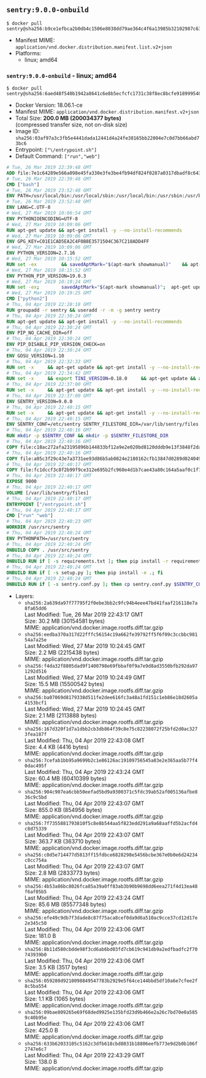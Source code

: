 ## `sentry:9.0.0-onbuild`

```console
$ docker pull sentry@sha256:b9ce1efbca2b0db4c1506e8038dd79ae364c4f6a13985b32102987c635fc74e0
```

-	Manifest MIME: `application/vnd.docker.distribution.manifest.list.v2+json`
-	Platforms:
	-	linux; amd64

### `sentry:9.0.0-onbuild` - linux; amd64

```console
$ docker pull sentry@sha256:6aed48f540b1942a8641c6e8b5ecfcfc1731c38f8ec8bcfe918999540085d726
```

-	Docker Version: 18.06.1-ce
-	Manifest MIME: `application/vnd.docker.distribution.manifest.v2+json`
-	Total Size: **200.0 MB (200034377 bytes)**  
	(compressed transfer size, not on-disk size)
-	Image ID: `sha256:03af97a3c3fb5e4441dada12441d4a24fe38165bb22004e7c0d7bb66abd73bc6`
-	Entrypoint: `["\/entrypoint.sh"]`
-	Default Command: `["run","web"]`

```dockerfile
# Tue, 26 Mar 2019 22:39:48 GMT
ADD file:7e1c64289e566a098e45fa330e3fe3be4fb94df824f0287a0317dbadf8c643fd in / 
# Tue, 26 Mar 2019 22:39:48 GMT
CMD ["bash"]
# Tue, 26 Mar 2019 23:52:48 GMT
ENV PATH=/usr/local/bin:/usr/local/sbin:/usr/local/bin:/usr/sbin:/usr/bin:/sbin:/bin
# Tue, 26 Mar 2019 23:52:48 GMT
ENV LANG=C.UTF-8
# Wed, 27 Mar 2019 10:06:54 GMT
ENV PYTHONIOENCODING=UTF-8
# Wed, 27 Mar 2019 10:09:06 GMT
RUN apt-get update && apt-get install -y --no-install-recommends 		ca-certificates 		netbase 	&& rm -rf /var/lib/apt/lists/*
# Wed, 27 Mar 2019 10:09:06 GMT
ENV GPG_KEY=C01E1CAD5EA2C4F0B8E3571504C367C218ADD4FF
# Wed, 27 Mar 2019 10:09:06 GMT
ENV PYTHON_VERSION=2.7.16
# Wed, 27 Mar 2019 10:15:52 GMT
RUN set -ex 		&& savedAptMark="$(apt-mark showmanual)" 	&& apt-get update && apt-get install -y --no-install-recommends 		dpkg-dev 		gcc 		libbz2-dev 		libc6-dev 		libdb-dev 		libgdbm-dev 		libncursesw5-dev 		libreadline-dev 		libsqlite3-dev 		libssl-dev 		make 		tk-dev 		wget 		xz-utils 		zlib1g-dev 		$(command -v gpg > /dev/null || echo 'gnupg dirmngr') 		&& wget -O python.tar.xz "https://www.python.org/ftp/python/${PYTHON_VERSION%%[a-z]*}/Python-$PYTHON_VERSION.tar.xz" 	&& wget -O python.tar.xz.asc "https://www.python.org/ftp/python/${PYTHON_VERSION%%[a-z]*}/Python-$PYTHON_VERSION.tar.xz.asc" 	&& export GNUPGHOME="$(mktemp -d)" 	&& gpg --batch --keyserver ha.pool.sks-keyservers.net --recv-keys "$GPG_KEY" 	&& gpg --batch --verify python.tar.xz.asc python.tar.xz 	&& { command -v gpgconf > /dev/null && gpgconf --kill all || :; } 	&& rm -rf "$GNUPGHOME" python.tar.xz.asc 	&& mkdir -p /usr/src/python 	&& tar -xJC /usr/src/python --strip-components=1 -f python.tar.xz 	&& rm python.tar.xz 		&& cd /usr/src/python 	&& gnuArch="$(dpkg-architecture --query DEB_BUILD_GNU_TYPE)" 	&& ./configure 		--build="$gnuArch" 		--enable-shared 		--enable-unicode=ucs4 	&& make -j "$(nproc)" 	&& make install 	&& ldconfig 		&& apt-mark auto '.*' > /dev/null 	&& apt-mark manual $savedAptMark 	&& find /usr/local -type f -executable -not \( -name '*tkinter*' \) -exec ldd '{}' ';' 		| awk '/=>/ { print $(NF-1) }' 		| sort -u 		| xargs -r dpkg-query --search 		| cut -d: -f1 		| sort -u 		| xargs -r apt-mark manual 	&& apt-get purge -y --auto-remove -o APT::AutoRemove::RecommendsImportant=false 	&& rm -rf /var/lib/apt/lists/* 		&& find /usr/local -depth 		\( 			\( -type d -a \( -name test -o -name tests \) \) 			-o 			\( -type f -a \( -name '*.pyc' -o -name '*.pyo' \) \) 		\) -exec rm -rf '{}' + 	&& rm -rf /usr/src/python 		&& python2 --version
# Wed, 27 Mar 2019 10:15:52 GMT
ENV PYTHON_PIP_VERSION=19.0.3
# Wed, 27 Mar 2019 10:19:24 GMT
RUN set -ex; 		savedAptMark="$(apt-mark showmanual)"; 	apt-get update; 	apt-get install -y --no-install-recommends wget; 		wget -O get-pip.py 'https://bootstrap.pypa.io/get-pip.py'; 		apt-mark auto '.*' > /dev/null; 	[ -z "$savedAptMark" ] || apt-mark manual $savedAptMark; 	apt-get purge -y --auto-remove -o APT::AutoRemove::RecommendsImportant=false; 	rm -rf /var/lib/apt/lists/*; 		python get-pip.py 		--disable-pip-version-check 		--no-cache-dir 		"pip==$PYTHON_PIP_VERSION" 	; 	pip --version; 		find /usr/local -depth 		\( 			\( -type d -a \( -name test -o -name tests \) \) 			-o 			\( -type f -a \( -name '*.pyc' -o -name '*.pyo' \) \) 		\) -exec rm -rf '{}' +; 	rm -f get-pip.py
# Wed, 27 Mar 2019 10:19:25 GMT
CMD ["python2"]
# Thu, 04 Apr 2019 22:28:18 GMT
RUN groupadd -r sentry && useradd -r -m -g sentry sentry
# Thu, 04 Apr 2019 22:30:24 GMT
RUN apt-get update && apt-get install -y --no-install-recommends         gcc         git         libffi-dev         libjpeg-dev         libpq-dev         libxml2-dev         libxmlsec1-dev         libxslt-dev         libyaml-dev         pkg-config     && rm -rf /var/lib/apt/lists/*
# Thu, 04 Apr 2019 22:30:24 GMT
ENV PIP_NO_CACHE_DIR=off
# Thu, 04 Apr 2019 22:30:24 GMT
ENV PIP_DISABLE_PIP_VERSION_CHECK=on
# Thu, 04 Apr 2019 22:30:24 GMT
ENV GOSU_VERSION=1.10
# Thu, 04 Apr 2019 22:32:33 GMT
RUN set -x     && apt-get update && apt-get install -y --no-install-recommends wget && rm -rf /var/lib/apt/lists/*     && wget -O /usr/local/bin/gosu "https://github.com/tianon/gosu/releases/download/$GOSU_VERSION/gosu-$(dpkg --print-architecture)"     && wget -O /usr/local/bin/gosu.asc "https://github.com/tianon/gosu/releases/download/$GOSU_VERSION/gosu-$(dpkg --print-architecture).asc"     && export GNUPGHOME="$(mktemp -d)"     && gpg --batch --keyserver ha.pool.sks-keyservers.net --recv-keys B42F6819007F00F88E364FD4036A9C25BF357DD4     && gpg --batch --verify /usr/local/bin/gosu.asc /usr/local/bin/gosu     && rm -r "$GNUPGHOME" /usr/local/bin/gosu.asc     && chmod +x /usr/local/bin/gosu     && gosu nobody true     && apt-get purge -y --auto-remove wget
# Thu, 04 Apr 2019 22:34:42 GMT
RUN set -x     && export TINI_VERSION=0.18.0     && apt-get update && apt-get install -y --no-install-recommends wget && rm -rf /var/lib/apt/lists/*     && wget -O /usr/local/bin/tini "https://github.com/krallin/tini/releases/download/v$TINI_VERSION/tini"     && wget -O /usr/local/bin/tini.asc "https://github.com/krallin/tini/releases/download/v$TINI_VERSION/tini.asc"     && export GNUPGHOME="$(mktemp -d)"     && gpg --batch --keyserver ha.pool.sks-keyservers.net --recv-keys 595E85A6B1B4779EA4DAAEC70B588DFF0527A9B7     && gpg --batch --verify /usr/local/bin/tini.asc /usr/local/bin/tini     && rm -r "$GNUPGHOME" /usr/local/bin/tini.asc     && chmod +x /usr/local/bin/tini     && tini -h     && apt-get purge -y --auto-remove wget
# Thu, 04 Apr 2019 22:37:00 GMT
RUN set -x     && apt-get update && apt-get install -y --no-install-recommends make && rm -rf /var/lib/apt/lists/*     && pip install librabbitmq==1.6.1     && python -c 'import librabbitmq'     && apt-get purge -y --auto-remove make
# Thu, 04 Apr 2019 22:37:00 GMT
ENV SENTRY_VERSION=9.0.0
# Thu, 04 Apr 2019 22:40:15 GMT
RUN set -x     && apt-get update && apt-get install -y --no-install-recommends wget g++ && rm -rf /var/lib/apt/lists/*     && mkdir -p /usr/src/sentry     && wget -O /usr/src/sentry/sentry-${SENTRY_VERSION}-py27-none-any.whl "https://github.com/getsentry/sentry/releases/download/${SENTRY_VERSION}/sentry-${SENTRY_VERSION}-py27-none-any.whl"     && wget -O /usr/src/sentry/sentry-${SENTRY_VERSION}-py27-none-any.whl.asc "https://github.com/getsentry/sentry/releases/download/${SENTRY_VERSION}/sentry-${SENTRY_VERSION}-py27-none-any.whl.asc"     && wget -O /usr/src/sentry/sentry_plugins-${SENTRY_VERSION}-py2.py3-none-any.whl "https://github.com/getsentry/sentry/releases/download/${SENTRY_VERSION}/sentry_plugins-${SENTRY_VERSION}-py2.py3-none-any.whl"     && wget -O /usr/src/sentry/sentry_plugins-${SENTRY_VERSION}-py2.py3-none-any.whl.asc "https://github.com/getsentry/sentry/releases/download/${SENTRY_VERSION}/sentry_plugins-${SENTRY_VERSION}-py2.py3-none-any.whl.asc"     && export GNUPGHOME="$(mktemp -d)"     && gpg --batch --keyserver ha.pool.sks-keyservers.net --recv-keys D8749766A66DD714236A932C3B2D400CE5BBCA60     && gpg --batch --verify /usr/src/sentry/sentry-${SENTRY_VERSION}-py27-none-any.whl.asc /usr/src/sentry/sentry-${SENTRY_VERSION}-py27-none-any.whl     && gpg --batch --verify /usr/src/sentry/sentry_plugins-${SENTRY_VERSION}-py2.py3-none-any.whl.asc /usr/src/sentry/sentry_plugins-${SENTRY_VERSION}-py2.py3-none-any.whl     && pip install         /usr/src/sentry/sentry-${SENTRY_VERSION}-py27-none-any.whl         /usr/src/sentry/sentry_plugins-${SENTRY_VERSION}-py2.py3-none-any.whl     && sentry --help     && sentry plugins list     && rm -r "$GNUPGHOME" /usr/src/sentry     && apt-get purge -y --auto-remove wget g++
# Thu, 04 Apr 2019 22:40:15 GMT
ENV SENTRY_CONF=/etc/sentry SENTRY_FILESTORE_DIR=/var/lib/sentry/files
# Thu, 04 Apr 2019 22:40:16 GMT
RUN mkdir -p $SENTRY_CONF && mkdir -p $SENTRY_FILESTORE_DIR
# Thu, 04 Apr 2019 22:40:16 GMT
COPY file:c18ac272afa23195896b144833bf12a9e2e020bd8120dddb9e13f3848f2dace0 in /etc/sentry/ 
# Thu, 04 Apr 2019 22:40:16 GMT
COPY file:a05c3f29c43e7a3731ee93d86b5ab0824e2180162cfb13847d0289d024049804 in /etc/sentry/ 
# Thu, 04 Apr 2019 22:40:17 GMT
COPY file:fc1dccf3c8f2b99f9ce312e695b2fc960e4d1b7cae43a80c164a5aaf0c1f7ff9 in /entrypoint.sh 
# Thu, 04 Apr 2019 22:40:17 GMT
EXPOSE 9000
# Thu, 04 Apr 2019 22:40:17 GMT
VOLUME [/var/lib/sentry/files]
# Thu, 04 Apr 2019 22:40:17 GMT
ENTRYPOINT ["/entrypoint.sh"]
# Thu, 04 Apr 2019 22:40:17 GMT
CMD ["run" "web"]
# Thu, 04 Apr 2019 22:40:23 GMT
WORKDIR /usr/src/sentry
# Thu, 04 Apr 2019 22:40:24 GMT
ENV PYTHONPATH=/usr/src/sentry
# Thu, 04 Apr 2019 22:40:24 GMT
ONBUILD COPY . /usr/src/sentry
# Thu, 04 Apr 2019 22:40:24 GMT
ONBUILD RUN if [ -s requirements.txt ]; then pip install -r requirements.txt; fi
# Thu, 04 Apr 2019 22:40:24 GMT
ONBUILD RUN if [ -s setup.py ]; then pip install -e .; fi
# Thu, 04 Apr 2019 22:40:24 GMT
ONBUILD RUN if [ -s sentry.conf.py ]; then cp sentry.conf.py $SENTRY_CONF/; fi 	&& if [ -s config.yml ]; then cp config.yml $SENTRY_CONF/; fi
```

-	Layers:
	-	`sha256:2a639da97f77795f2f0ebe3bb2c9fc94b4eee47bd41faaf216118e7a8fa65dd6`  
		Last Modified: Tue, 26 Mar 2019 22:43:17 GMT  
		Size: 30.2 MB (30154581 bytes)  
		MIME: application/vnd.docker.image.rootfs.diff.tar.gzip
	-	`sha256:eedba370a317d22fffc56154c19a662fe39792ff5f6f09c3ccbbc98154a7a25e`  
		Last Modified: Wed, 27 Mar 2019 10:24:45 GMT  
		Size: 2.2 MB (2215438 bytes)  
		MIME: application/vnd.docker.image.rootfs.diff.tar.gzip
	-	`sha256:f4da32f8805dad9f1400798e69fbbaf0f9a7e9d8ad3550bfb292da971292d516`  
		Last Modified: Wed, 27 Mar 2019 10:24:49 GMT  
		Size: 15.5 MB (15500542 bytes)  
		MIME: application/vnd.docker.image.rootfs.diff.tar.gzip
	-	`sha256:ba07069d8179338d511fe2dee616fc3a48a1fd151c1eb86e18d2605a4153bcf1`  
		Last Modified: Wed, 27 Mar 2019 10:24:45 GMT  
		Size: 2.1 MB (2113888 bytes)  
		MIME: application/vnd.docker.image.rootfs.diff.tar.gzip
	-	`sha256:167d320f1d7a1dbb2cb3db864f39c8e75c82238072f25bfd2d0ac3273fea187f`  
		Last Modified: Thu, 04 Apr 2019 22:43:08 GMT  
		Size: 4.4 KB (4416 bytes)  
		MIME: application/vnd.docker.image.rootfs.diff.tar.gzip
	-	`sha256:7cefab1bb95a9699b2c1e86126ac19109756545a83e2e365aa5b77f40dac495f`  
		Last Modified: Thu, 04 Apr 2019 22:43:24 GMT  
		Size: 60.4 MB (60410399 bytes)  
		MIME: application/vnd.docker.image.rootfs.diff.tar.gzip
	-	`sha256:904c907ea6cbb50eefad5bd9a9300371c5fdc39ab52af005136afbe836c9c5bd`  
		Last Modified: Thu, 04 Apr 2019 22:43:07 GMT  
		Size: 855.0 KB (854956 bytes)  
		MIME: application/vnd.docker.image.rootfs.diff.tar.gzip
	-	`sha256:7f7355881793810f5c8e8b544aa5f823edd291a9a68aaffd5b2acfd4c8d75339`  
		Last Modified: Thu, 04 Apr 2019 22:43:07 GMT  
		Size: 363.7 KB (363710 bytes)  
		MIME: application/vnd.docker.image.rootfs.diff.tar.gzip
	-	`sha256:c0d5e714477d5813ff15fdbce6828298e5456bcbe367e0b0e6d24234c8cc754a`  
		Last Modified: Thu, 04 Apr 2019 22:43:07 GMT  
		Size: 2.8 MB (2833773 bytes)  
		MIME: application/vnd.docker.image.rootfs.diff.tar.gzip
	-	`sha256:4b53a86bc8026fca85a39a0ff83ab3b90b9698dd6eea271f4d13ea48f6af05b5`  
		Last Modified: Thu, 04 Apr 2019 22:43:24 GMT  
		Size: 85.6 MB (85577348 bytes)  
		MIME: application/vnd.docker.image.rootfs.diff.tar.gzip
	-	`sha256:efe49c9db7f3dade8c87f75aca8cef0da9d6a510ac9cce37cd12d17e2e345c50`  
		Last Modified: Thu, 04 Apr 2019 22:43:06 GMT  
		Size: 181.0 B  
		MIME: application/vnd.docker.image.rootfs.diff.tar.gzip
	-	`sha256:8b11d580cbdde98f3cd6ab6bd03fd7cb619c941db9a2edfbadfc2f70743939b0`  
		Last Modified: Thu, 04 Apr 2019 22:43:06 GMT  
		Size: 3.5 KB (3517 bytes)  
		MIME: application/vnd.docker.image.rootfs.diff.tar.gzip
	-	`sha256:059280d9210098849547783b2929e5f64ce144bbd5df10a6e7cfee2f8c5ba554`  
		Last Modified: Thu, 04 Apr 2019 22:43:06 GMT  
		Size: 1.1 KB (1065 bytes)  
		MIME: application/vnd.docker.image.rootfs.diff.tar.gzip
	-	`sha256:09bae809265e69f68ded9925e135bfd23d9b466e2a26c7bd70e0a5859c40b95e`  
		Last Modified: Thu, 04 Apr 2019 22:43:06 GMT  
		Size: 425.0 B  
		MIME: application/vnd.docker.image.rootfs.diff.tar.gzip
	-	`sha256:633b62033105c5162c3dfb618cbd8031b18806eefb773e9d2b0b106f2747e6c7`  
		Last Modified: Thu, 04 Apr 2019 22:43:29 GMT  
		Size: 138.0 B  
		MIME: application/vnd.docker.image.rootfs.diff.tar.gzip
